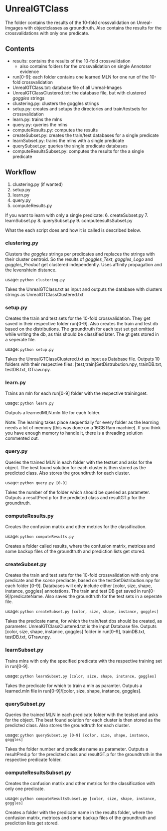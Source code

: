 # UnrealGTClass

The folder contains the results of the 10-fold crossvalidation on Unreal-Imgages with objectclasses as groundtruth.
Also contains the results for the crossvalidations with only one predicate.

## Contents

- results: contains the results of the 10-fold crossvalidation
    - also contains folders for the crossvalidation on single Annotator evidence
- run[0-9]: each folder contains one learned MLN for one run of the 10-fold crossvalidation
- UnrealGTClass.txt: database file of all Unreal-Images
- UnrealGTClassClustered.txt: the database file, but with clustered *goggles* strings
- clustering.py: clusters the goggles strings
- setup.py: creates and setups the directories and train/testsets for crossvalidation
- learn.py: trains the mlns
- query.py: queries the mlns
- computeResults.py: computes the results
- createSubset.py: creates the train/test databases for a single predicate
- learnSubset.py: trains the mlns with a single predicate
- querySubset.py: queries the single predicate databases
- computeResultsSubset.py: computes the results for the a single predicate

## Workflow

1. clustering.py (if wanted)
2. setup.py
3. learn.py
4. query.py
5. computeResults.py

If you want to learn with only a single predicate:
6. createSubset.py
7. learnSubset.py
8. querySubset.py
9. computeesultsSubset.py

What the each script does and how it is called is described below. 

### clustering.py

Clusters the *goggles* strings per predicates and replaces the strings with their cluster centroid. So the results of *goggles_Text*, *goggles_Logo* and *goggles_Product* get clustered independently.
Uses affinity propagation and the levenshtein distance.

usage: `python clustering.py`

Takes the UnrealGTClass.txt as input and outputs the database with clusters strings as UnrealGTClassClustered.txt

### setup.py

Creates the train and test sets for the 10-fold crossvalidation. They get saved in their respective folder run[0-9]. Also creates the train and test db based on the distributions. 
The groundtruth for each test set get omitted while writing the db, as this should be classified later. The gt gets stored in a seperate file.

usage: `python setup.py`

Takes the UnrealGTClassClustered.txt as input as Database file. Outputs 10 folders with their respective files: [test,train]SetDistrubution.npy, trainDB.txt, testDB.txt, GTraw.npy.

### learn.py

Trains an mln for each run[0-9] folder with the respective trainingset.

usage: `python learn.py`

Outputs a learnedMLN.mln file for each folder.

Note: The learning takes place sequentially for every folder as the learning needs a lot of memory (this was done on a 16GB Ram machine). If you think you have enough memory to handle it, there is a threading solution commented out. 

### query.py

Queries the trained MLN in each folder with the testset and asks for the object. The best found solution for each cluster is then stored as the predicted class. Also stores the groundtruth for each cluster.

usage: `python query.py [0-9]`

Takes the number of the folder which should be queried as parameter. Outputs a resultPred.p for the predicted class and resultGT.p for the groundtruth.

### computeResults.py

Creates the confusion matrix and other metrics for the classification. 

usage: `python computeResults.py`

Creates a folder called results, where the confusion matrix, metrices and some backup files of the groundtruth and prediction lists get stored. 

### createSubset.py

Creates the train and test sets for the 10-fold crossvalidation with only one predicate and the *scene* prediacte, based on the testSetDistribution.npy for each folder [0-9]. Databases will only include either [color, size, shape, instance, goggles] annotations. The train and test DB get saved in run[0-9]/predicateName. Also saves the groundtruth for the test sets in a seperate file.

usage: `python createSubset.py [color, size, shape, instance, goggles]`

Takes the predicate name, for which the train/test dbs should be created, as parameter. UnrealGTClassClustered.txt is the input Database file. Outputs [color, size, shape, instance, goggles] folder in run[0-9], trainDB.txt, testDB.txt, GTraw.npy.

### learnSubset.py
Trains mlns with only the specified predicate with the respective training set in run[0-9].

usage: `python learnSubset.py [color, size, shape, instance, goggles]`

Takes the predicate for which to train a mln as paramter. Outputs a learned.mln file in run[0-9]/[color, size, shape, instance, goggles].

### querySubset.py
Queries the trained MLN in each predicate folder with the testset and asks for the object. The best found solution for each cluster is then stored as the predicted class. Also stores the groundtruth for each cluster.

usage: `python querySubset.py [0-9] [color, size, shape, instance, goggles]` 

Takes the folder number and predicate name as parameter. Outputs a resultPred.p for the predicted class and resultGT.p for the groundtruth in the respective predicate folder.

### computeResultsSubset.py
Creates the confusion matrix and other metrics for the classification with only one predicate.

usage: `python computeResultsSubset.py [color, size, shape, instance, goggles]`

Creates a folder with the predicate name in the results folder, where the confusion matrix, metrices and some backup files of the groundtruth and prediction lists get stored. 